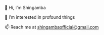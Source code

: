 👋 Hi, I’m Shingamba

👀 I’m interested in profound things

<!---🌱 I’m currently learning ML--->

📫 Reach me at shingambaofficial@gmail.com 

<!---
Shingamba/Shingamba is a ✨ special ✨ repository because its `README.md` (this file) appears on your GitHub profile.
You can click the Preview link to take a look at your changes.
--->
